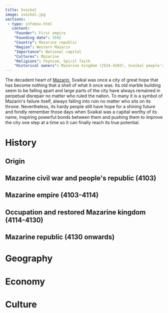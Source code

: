 ```yaml
---
title: Svaikal
image: svaikal.jpg
sections:
 - type: infobox.html
   content:
    "Founder": First empire
    "Founding date": 3592
    "Country": Mazarine republic
    "Region": Western Mazarin
    "Importance": National capital
    "Cultures": Mazarine
    "Religions": Feynism, Spirit faith
    "Historical owners": Mazarine kingdom (2524-4103), Svaikal people's republic (4103), New Mazarine empire (4103-4114), Restored Mazarine kingdom (4114-4130), Mazarine republic (4130 onwards)
---
```


The decadent heart of [Mazarin](https://raldamain.com/en/locations/natural/mazarin.html), Svaikal was once a city of great hope that has become nothing that a shell of what it once was. Its old marble building seem to be falling apart and large parts of the city have always remained in perpetual disrepair no matter who ruled the nation. To many it is a symbol of Mazarin's failure itself, always falling into ruin no matter who sits on its throne. Nevertheless, its hardy people still have hope for a shining future and fondly remember those days when Svaikal was a capital worthy of its name, inspiring powerful bonds between them and pushing them to improve the city one step at a time so it can finally reach its true potential.

# History

## Origin

## Mazarine civil war and people's republic (4103)

## Mazarine empire (4103-4114)

## Occupation and restored Mazarine kingdom (4114-4130)

## Mazarine republic (4130 onwards)

# Geography



# Economy



# Culture

